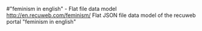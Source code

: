 #"feminism in english" - Flat file data model
http://en.recuweb.com/feminism/
Flat JSON file data model of the recuweb portal "feminism in english"
